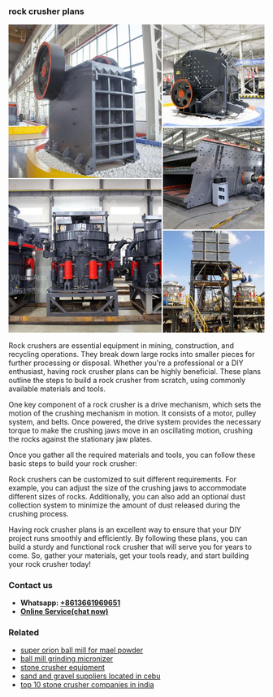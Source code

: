 <h3>rock crusher plans</h3><img src='1702950394.jpg' alt=''><p>Rock crushers are essential equipment in mining, construction, and recycling operations. They break down large rocks into smaller pieces for further processing or disposal. Whether you're a professional or a DIY enthusiast, having rock crusher plans can be highly beneficial. These plans outline the steps to build a rock crusher from scratch, using commonly available materials and tools.</p><p>One key component of a rock crusher is a drive mechanism, which sets the motion of the crushing mechanism in motion. It consists of a motor, pulley system, and belts. Once powered, the drive system provides the necessary torque to make the crushing jaws move in an oscillating motion, crushing the rocks against the stationary jaw plates.</p><p>Once you gather all the required materials and tools, you can follow these basic steps to build your rock crusher:</p><p>Rock crushers can be customized to suit different requirements. For example, you can adjust the size of the crushing jaws to accommodate different sizes of rocks. Additionally, you can also add an optional dust collection system to minimize the amount of dust released during the crushing process.</p><p>Having rock crusher plans is an excellent way to ensure that your DIY project runs smoothly and efficiently. By following these plans, you can build a sturdy and functional rock crusher that will serve you for years to come. So, gather your materials, get your tools ready, and start building your rock crusher today!</p><h3>Contact us</h3><ul><li><strong>Whatsapp:&nbsp;<a href="https://wa.me/8613661969651">+8613661969651</a></strong></li><li><a href="https://swt.shibang-china.com/?git&amp;zhl&amp;rock crusher plans"><strong>Online Service(chat now)</strong></a></li></ul><h3>Related</h3><ul><li><a href='super orion ball mill for mael powder.md'>super orion ball mill for mael powder</a></li><li><a href='ball mill grinding micronizer.md'>ball mill grinding micronizer</a></li><li><a href='stone crusher equipment.md'>stone crusher equipment</a></li><li><a href='sand and gravel suppliers located in cebu.md'>sand and gravel suppliers located in cebu</a></li><li><a href='top 10 stone crusher companies in india.md'>top 10 stone crusher companies in india</a></li></ul>
